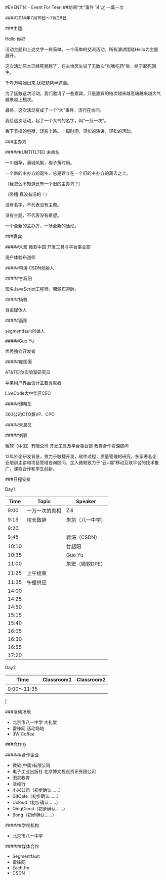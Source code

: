 #EVENT14 - Event For Teen
##坊间“大”事件 14'之 一萬一次

####2014年7月19日～7月26日


###主题

Hello		你好

活动主题和上述文字一样简单。一个简单的交流活动。所有演讲围绕Hello为主题展开。

这次活动原本已经死翘翘了，在主治医生说了无数次“张嘴吃药”后，终于起死回生。

千呼万唤始出来,犹把琵琶半遮面。

为了拯救这次活动，我们邀请了一些嘉宾，只是嘉宾的档次越来越高端越来越大气越来越上档次。

最终，这次活动变成了一个“大”事件，流行在坊间。

我给这次活动，起了一个大气的名字，叫“一万一次”。

丢下节操的包袱，轻装上路。一周时间，轻松的演讲，轻松的活动。

###主办方

######UNTITLTED 未命名

一川烟草，满城风絮，梅子黄时雨。

一个新的主办方的诞生，总是建立在一个旧的主办方的离去之上。

（我怎么不知道还有一个旧的主办方？）

（卧槽 真没有旧的！）

没有名字，不代表没有主题。

没有主题，不代表没有希望。

一个全新的主办方，一场全新的活动。

###嘉宾

#####朱宏
微软中国 开发工具与平台事业部

用户体验布道师

#####蒋涛
CSDN创始人

#####甘超阳

知名JavaScript工程师，開源布道師。

#####杨帆

自由媒体人

#####高阳

segmentfault创始人

#####Guo Yu

优秀独立开发者

#####庞国灏

AT&T贝尔实验室研究员

苹果用户界面设计主要贡献者

LiveCode大中华区CEO

#####谭晓生

360公司CTO兼VP、CPO

#####朱晨叉

#####刘颖

微软（中国）有限公司 开发工具及平台事业部  教育合作资深顾问

12年外企研发背景，致力于敏捷开发，软件过程，质量管理的研究，多家著名企业培训主讲和项目管理咨询顾问，加入微软致力于“云+端”移动互联平台的技术推广，课程合作和学生创新。


###日程安排

Day1

|Time|Topic|Speaker|
|----|-----|-------|
|9:00|一万一次的真相|Zili|
|9:15|校长致辞|朱凯（八一中学）|
|9:20|
|9:45||蒋涛（CSDN）|
|10:10||甘超阳|
|10:35||Guo Yu|
|11:00||朱宏（微软DPE）
|11:25|上午结束||
|11:35|午餐供应||
|14:00|||
|14:25|||
|14:50|||
|15:15|||
|15:40|||
|16:05|||
|16:30|||
|16:55|||
|17:20|||

Day2

|Time|Classroom1|Classroom2|
|----|----------|----------|
|9:00～11:35||
|

###活动场地

* 北京市八一中学 大礼堂
* 雷锋网 活动场地
* 3W Coffee

###合作方

######合作企业

* 微软(中国)有限公司
* 电子工业出版社 北京博文视点资讯有限公司
* 图灵教育
* 活动行
* 小米公司（初步确认……）
* GitCafe（初步确认……）
* Ucloud（初步确认……）
* QingCloud（初步确认……）
* Bong（初步确认……）

######学校机构

* 北京市八一中学

######媒体合作

* Segmentfault
* 雷锋网
* Each.fm
* CSDN